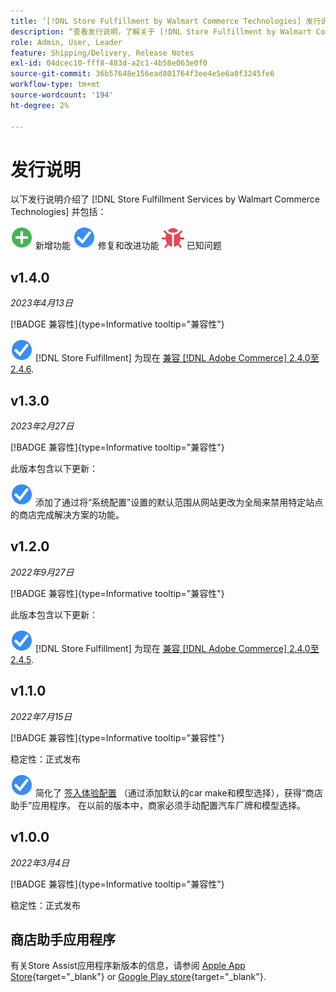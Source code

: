 ```yaml
---
title: ‘[!DNL Store Fulfillment by Walmart Commerce Technologies] 发行说明
description: “查看发行说明，了解关于 [!DNL Store Fulfillment by Walmart Commerce Technologies] 版本发布。”
role: Admin, User, Leader
feature: Shipping/Delivery, Release Notes
exl-id: 04dcec10-fff8-483d-a2c1-4b58e063e0f0
source-git-commit: 36b57648e156ead801764f3ee4e5e6a0f3245fe6
workflow-type: tm+mt
source-wordcount: '194'
ht-degree: 2%

---
```


# 发行说明

以下发行说明介绍了 [!DNL Store Fulfillment Services by Walmart Commerce Technologies] 并包括：

![新](../assets/new.svg) 新增功能
![已修复的问题](../assets/fix.svg) 修复和改进功能
![已知问题](../assets/bug.svg) 已知问题

## v1.4.0

*2023年4月13日*

[!BADGE 兼容性]{type=Informative tooltip="兼容性"}

![新](../assets/fix.svg) [!DNL Store Fulfillment] 为现在 [兼容 [!DNL Adobe Commerce] 2.4.0至2.4.6](https://experienceleague.adobe.com/docs/commerce-operations/release/product-availability.html).


## v1.3.0

*2023年2月27日*

[!BADGE 兼容性]{type=Informative tooltip="兼容性"}

此版本包含以下更新：

![新](../assets/fix.svg)<!-- WMTP-795 --> 添加了通过将“系统配置”设置的默认范围从网站更改为全局来禁用特定站点的商店完成解决方案的功能。

## v1.2.0

*2022年9月27日*

[!BADGE 兼容性]{type=Informative tooltip="兼容性"}

此版本包含以下更新：

![新](../assets/fix.svg) [!DNL Store Fulfillment] 为现在 [兼容 [!DNL Adobe Commerce] 2.4.0至2.4.5](https://experienceleague.adobe.com/docs/commerce-operations/release/product-availability.html).


## v1.1.0

*2022年7月15日*

[!BADGE 兼容性]{type=Informative tooltip="兼容性"}

稳定性：正式发布

![新](../assets/fix.svg)<!-- WMTP-731 --> 简化了 [签入体验配置](check-in-experience-setup.md) （通过添加默认的car make和模型选择），获得“商店助手”应用程序。 在以前的版本中，商家必须手动配置汽车厂牌和模型选择。

## v1.0.0

*2022年3月4日*

[!BADGE 兼容性]{type=Informative tooltip="兼容性"}

稳定性：正式发布

## 商店助手应用程序

有关Store Assist应用程序新版本的信息，请参阅 [Apple App Store](https://apps.apple.com/us/app/store-assist-by-walmart/id1609281539){target="_blank"} or [Google Play store](https://play.google.com/store/apps/details?id=com.walmart.faas.storeassist){target="_blank"}.

